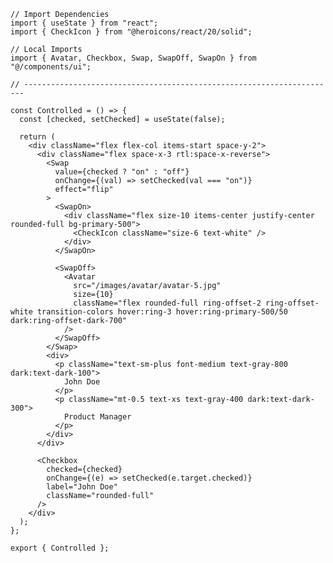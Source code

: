 ﻿```tsx
// Import Dependencies
import { useState } from "react";
import { CheckIcon } from "@heroicons/react/20/solid";

// Local Imports
import { Avatar, Checkbox, Swap, SwapOff, SwapOn } from "@/components/ui";

// ----------------------------------------------------------------------

const Controlled = () => {
  const [checked, setChecked] = useState(false);

  return (
    <div className="flex flex-col items-start space-y-2">
      <div className="flex space-x-3 rtl:space-x-reverse">
        <Swap
          value={checked ? "on" : "off"}
          onChange={(val) => setChecked(val === "on")}
          effect="flip"
        >
          <SwapOn>
            <div className="flex size-10 items-center justify-center rounded-full bg-primary-500">
              <CheckIcon className="size-6 text-white" />
            </div>
          </SwapOn>

          <SwapOff>
            <Avatar
              src="/images/avatar/avatar-5.jpg"
              size={10}
              className="flex rounded-full ring-offset-2 ring-offset-white transition-colors hover:ring-3 hover:ring-primary-500/50 dark:ring-offset-dark-700"
            />
          </SwapOff>
        </Swap>
        <div>
          <p className="text-sm-plus font-medium text-gray-800 dark:text-dark-100">
            John Doe
          </p>
          <p className="mt-0.5 text-xs text-gray-400 dark:text-dark-300">
            Product Manager
          </p>
        </div>
      </div>

      <Checkbox
        checked={checked}
        onChange={(e) => setChecked(e.target.checked)}
        label="John Doe"
        className="rounded-full"
      />
    </div>
  );
};

export { Controlled };

```
